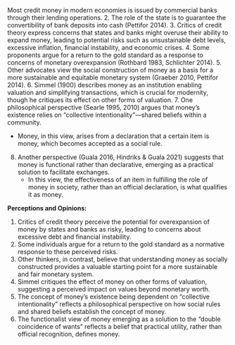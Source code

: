 Most credit money in modern economies is issued by commercial banks through their lending operations.
2. The role of the state is to guarantee the convertibility of bank deposits into cash (Pettifor 2014).
3. Critics of credit theory express concerns that states and banks might overuse their ability to expand money, leading to potential risks such as unsustainable debt levels, excessive inflation, financial instability, and economic crises.
4. Some proponents argue for a return to the gold standard as a response to concerns of monetary overexpansion (Rothbard 1983, Schlichter 2014).
5. Other advocates view the social construction of money as a basis for a more sustainable and equitable monetary system (Graeber 2010, Pettifor 2014).
6. Simmel (1900) describes money as an institution enabling valuation and simplifying transactions, which is crucial for modernity, though he critiques its effect on other forms of valuation.
7. One philosophical perspective (Searle 1995, 2010) argues that money’s existence relies on “collective intentionality”—shared beliefs within a community. 
   - Money, in this view, arises from a declaration that a certain item is money, which becomes accepted as a social rule.
8. Another perspective (Guala 2016, Hindriks & Guala 2021) suggests that money is functional rather than declarative, emerging as a practical solution to facilitate exchanges.
   - In this view, the effectiveness of an item in fulfilling the role of money in society, rather than an official declaration, is what qualifies it as money.

**Perceptions and Opinions:**

1. Critics of credit theory perceive the potential for overexpansion of money by states and banks as risky, leading to concerns about excessive debt and financial instability.
2. Some individuals argue for a return to the gold standard as a normative response to these perceived risks.
3. Other thinkers, in contrast, believe that understanding money as socially constructed provides a valuable starting point for a more sustainable and fair monetary system.
4. Simmel critiques the effect of money on other forms of valuation, suggesting a perceived impact on values beyond monetary worth.
5. The concept of money’s existence being dependent on “collective intentionality” reflects a philosophical perspective on how social rules and shared beliefs establish the concept of money.
6. The functionalist view of money emerging as a solution to the “double coincidence of wants” reflects a belief that practical utility, rather than official recognition, defines money. 
